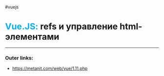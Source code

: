 #vuejs
# <font color="#00b0f0">Vue.JS:</font> refs и управление html-элементами
---
### Outer links:
- https://metanit.com/web/vue/1.11.php